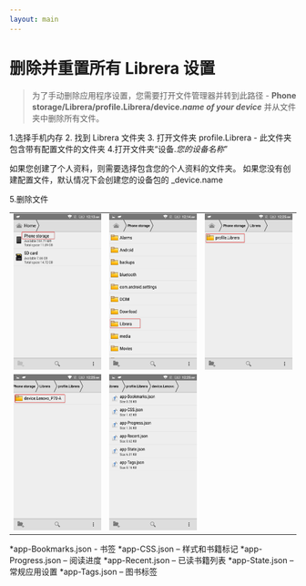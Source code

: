 ```yaml
---
layout: main
---
```


# 删除并重置所有 Librera 设置

> 为了手动删除应用程序设置，您需要打开文件管理器并转到此路径 -
> **Phone storage/Librera/profile.Librera/device._name of your device_** 并从文件夹中删除所有文件。

1.选择手机内存
2. 找到 Librera 文件夹
3. 打开文件夹 profile.Librera - 此文件夹包含带有配置文件的文件夹
4.打开文件夹“设备._您的设备名称_”

如果您创建了个人资料，则需要选择包含您的个人资料的文件夹。
如果您没有创建配置文件，默认情况下会创建您的设备包的 _device.name

5.删除文件

||||
|-|-|-|
|![](1.png)|![](2.png)|![](3.png)|
|![](4.png)|![](5.png)||


*app-Bookmarks.json - 书签
*app-CSS.json – 样式和书籍标记
*app-Progress.json – 阅读进度
*app-Recent.json – 已读书籍列表
*app-State.json – 常规应用设置
*app-Tags.json – 图书标签

